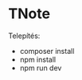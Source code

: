 <h1>TNote</h1>

<p>Telepítés:</p>
<ul> 
<li>composer install</li>
<li>npm install</li>
<li>npm run dev</li>
</ul>